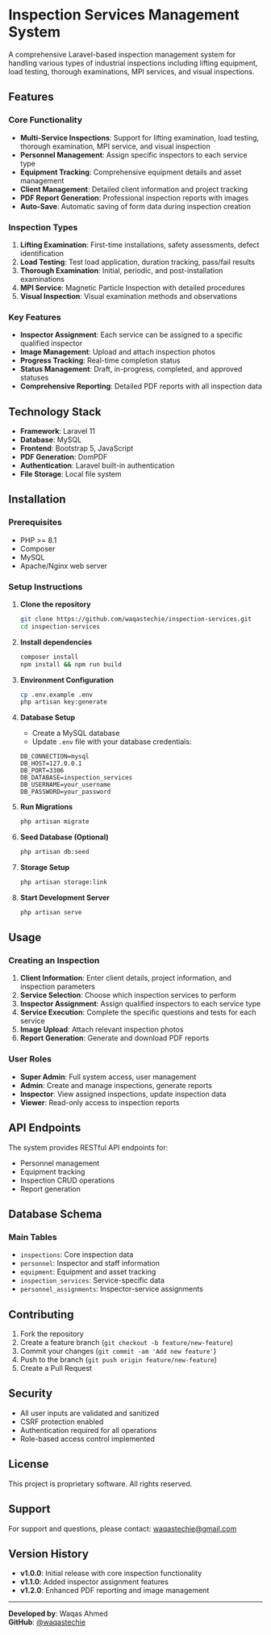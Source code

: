 # Inspection Services Management System

A comprehensive Laravel-based inspection management system for handling various types of industrial inspections including lifting equipment, load testing, thorough examinations, MPI services, and visual inspections.

## Features

### Core Functionality

-   **Multi-Service Inspections**: Support for lifting examination, load testing, thorough examination, MPI service, and visual inspection
-   **Personnel Management**: Assign specific inspectors to each service type
-   **Equipment Tracking**: Comprehensive equipment details and asset management
-   **Client Management**: Detailed client information and project tracking
-   **PDF Report Generation**: Professional inspection reports with images
-   **Auto-Save**: Automatic saving of form data during inspection creation

### Inspection Types

1. **Lifting Examination**: First-time installations, safety assessments, defect identification
2. **Load Testing**: Test load application, duration tracking, pass/fail results
3. **Thorough Examination**: Initial, periodic, and post-installation examinations
4. **MPI Service**: Magnetic Particle Inspection with detailed procedures
5. **Visual Inspection**: Visual examination methods and observations

### Key Features

-   **Inspector Assignment**: Each service can be assigned to a specific qualified inspector
-   **Image Management**: Upload and attach inspection photos
-   **Progress Tracking**: Real-time completion status
-   **Status Management**: Draft, in-progress, completed, and approved statuses
-   **Comprehensive Reporting**: Detailed PDF reports with all inspection data

## Technology Stack

-   **Framework**: Laravel 11
-   **Database**: MySQL
-   **Frontend**: Bootstrap 5, JavaScript
-   **PDF Generation**: DomPDF
-   **Authentication**: Laravel built-in authentication
-   **File Storage**: Local file system

## Installation

### Prerequisites

-   PHP >= 8.1
-   Composer
-   MySQL
-   Apache/Nginx web server

### Setup Instructions

1. **Clone the repository**

    ```bash
    git clone https://github.com/waqastechie/inspection-services.git
    cd inspection-services
    ```

2. **Install dependencies**

    ```bash
    composer install
    npm install && npm run build
    ```

3. **Environment Configuration**

    ```bash
    cp .env.example .env
    php artisan key:generate
    ```

4. **Database Setup**

    - Create a MySQL database
    - Update `.env` file with your database credentials:

    ```env
    DB_CONNECTION=mysql
    DB_HOST=127.0.0.1
    DB_PORT=3306
    DB_DATABASE=inspection_services
    DB_USERNAME=your_username
    DB_PASSWORD=your_password
    ```

5. **Run Migrations**

    ```bash
    php artisan migrate
    ```

6. **Seed Database (Optional)**

    ```bash
    php artisan db:seed
    ```

7. **Storage Setup**

    ```bash
    php artisan storage:link
    ```

8. **Start Development Server**
    ```bash
    php artisan serve
    ```

## Usage

### Creating an Inspection

1. **Client Information**: Enter client details, project information, and inspection parameters
2. **Service Selection**: Choose which inspection services to perform
3. **Inspector Assignment**: Assign qualified inspectors to each service type
4. **Service Execution**: Complete the specific questions and tests for each service
5. **Image Upload**: Attach relevant inspection photos
6. **Report Generation**: Generate and download PDF reports

### User Roles

-   **Super Admin**: Full system access, user management
-   **Admin**: Create and manage inspections, generate reports
-   **Inspector**: View assigned inspections, update inspection data
-   **Viewer**: Read-only access to inspection reports

## API Endpoints

The system provides RESTful API endpoints for:

-   Personnel management
-   Equipment tracking
-   Inspection CRUD operations
-   Report generation

## Database Schema

### Main Tables

-   `inspections`: Core inspection data
-   `personnel`: Inspector and staff information
-   `equipment`: Equipment and asset tracking
-   `inspection_services`: Service-specific data
-   `personnel_assignments`: Inspector-service assignments

## Contributing

1. Fork the repository
2. Create a feature branch (`git checkout -b feature/new-feature`)
3. Commit your changes (`git commit -am 'Add new feature'`)
4. Push to the branch (`git push origin feature/new-feature`)
5. Create a Pull Request

## Security

-   All user inputs are validated and sanitized
-   CSRF protection enabled
-   Authentication required for all operations
-   Role-based access control implemented

## License

This project is proprietary software. All rights reserved.

## Support

For support and questions, please contact: waqastechie@gmail.com

## Version History

-   **v1.0.0**: Initial release with core inspection functionality
-   **v1.1.0**: Added inspector assignment features
-   **v1.2.0**: Enhanced PDF reporting and image management

---

**Developed by**: Waqas Ahmed  
**GitHub**: [@waqastechie](https://github.com/waqastechie)
